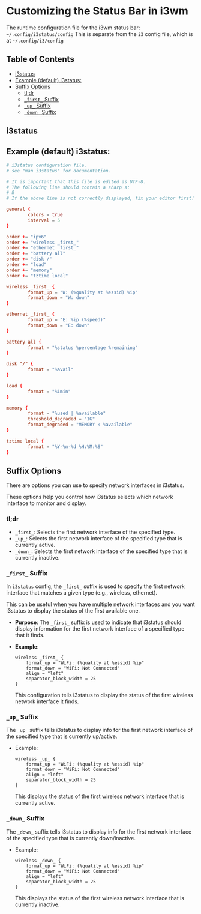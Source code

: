 
# Customizing the Status Bar in i3wm

The runtime configuration file for the i3wm status bar: `~/.config/i3status/config`
This is separate from the `i3` config file, which is at `~/.config/i3/config`


## Table of Contents
* [i3status](#i3status) 
* [Example (default) i3status:](#example-(default)-i3status:) 
* [Suffix Options](#suffix-options) 
    * [tl;dr](#tl;dr) 
    * [`_first_` Suffix](#`_first_`-suffix) 
    * [`_up_` Suffix](#`_up_`-suffix) 
    * [`_down_` Suffix](#`_down_`-suffix) 


## i3status

## Example (default) i3status:
```conf
# i3status configuration file.
# see "man i3status" for documentation.

# It is important that this file is edited as UTF-8.
# The following line should contain a sharp s:
# ß
# If the above line is not correctly displayed, fix your editor first!

general {
        colors = true
        interval = 5
}

order += "ipv6"
order += "wireless _first_"
order += "ethernet _first_"
order += "battery all"
order += "disk /"
order += "load"
order += "memory"
order += "tztime local"

wireless _first_ {
        format_up = "W: (%quality at %essid) %ip"
        format_down = "W: down"
}

ethernet _first_ {
        format_up = "E: %ip (%speed)"
        format_down = "E: down"
}

battery all {
        format = "%status %percentage %remaining"
}

disk "/" {
        format = "%avail"
}

load {
        format = "%1min"
}

memory {
        format = "%used | %available"
        threshold_degraded = "1G"
        format_degraded = "MEMORY < %available"
}

tztime local {
        format = "%Y-%m-%d %H:%M:%S"
}
```


## Suffix Options

There are options you can use to specify network interfaces in i3status.  
 
These options help you control how i3status selects which network interface to 
monitor and display.

### tl;dr

* `_first_`: Selects the first network interface of the specified type.
* `_up_`: Selects the first network interface of the specified type that is currently active.
* `_down_`: Selects the first network interface of the specified type that is currently inactive.

### `_first_` Suffix

In `i3status` config, the `_first_` suffix is used to specify the first network 
interface that matches a given type (e.g., wireless, ethernet).  

This can be useful when you have multiple network interfaces and you want i3status to 
display the status of the first available one.

- **Purpose**: The `_first_` suffix is used to indicate that i3status should display information for the first network interface of a specified type that it finds.
- **Example**:
  ```i3config
  wireless _first_ {
      format_up = "WiFi: (%quality at %essid) %ip"
      format_down = "WiFi: Not Connected"
      align = "left"
      separator_block_width = 25
  }
  ```

  This configuration tells i3status to display the status of the first wireless network interface it finds.


### `_up_` Suffix

The `_up_` suffix tells i3status to display info for the first network 
interface of the specified type that is currently up/active.
* Example:
  ```i3config
  wireless _up_ {
      format_up = "WiFi: (%quality at %essid) %ip"
      format_down = "WiFi: Not Connected"
      align = "left"
      separator_block_width = 25
  }
  ```

  This displays the status of the first wireless network interface that is currently active.

### `_down_` Suffix

The `_down_` suffix tells i3status to display info for the first network interface of 
the specified type that is currently down/inactive.
* Example:
  ```i3config
  wireless _down_ {
      format_up = "WiFi: (%quality at %essid) %ip"
      format_down = "WiFi: Not Connected"
      align = "left"
      separator_block_width = 25
  }
  ```
  This displays the status of the first wireless network interface that is currently inactive.



